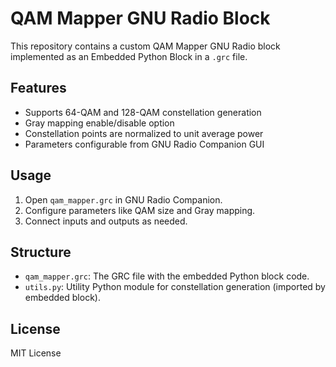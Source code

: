 # QAM Mapper GNU Radio Block

This repository contains a custom QAM Mapper GNU Radio block implemented as an Embedded Python Block in a `.grc` file.

## Features

- Supports 64-QAM and 128-QAM constellation generation
- Gray mapping enable/disable option
- Constellation points are normalized to unit average power
- Parameters configurable from GNU Radio Companion GUI

## Usage

1. Open `qam_mapper.grc` in GNU Radio Companion.
2. Configure parameters like QAM size and Gray mapping.
3. Connect inputs and outputs as needed.

## Structure

- `qam_mapper.grc`: The GRC file with the embedded Python block code.
- `utils.py`: Utility Python module for constellation generation (imported by embedded block).

## License

MIT License

